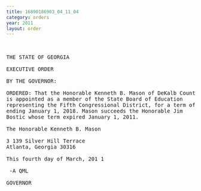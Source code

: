 ```yaml
---
title: 16890186903_04_11_04
category: orders
year: 2011
layout: order
---
```


<pre> 

THE STATE OF GEORGIA

EXECUTIVE ORDER

BY THE GOVERNOR:

ORDERED: That the Honorable Kenneth B. Mason of DeKalb County, Georgia,
is appointed as a member of the State Board of Education
representing the Fifth Congressional District, for a term of ofﬁce
ending January 1, 2018. Mason succeeds the Honorable Jim
Bostic whose term expired January 1, 2011.

The Honorable Kenneth B. Mason

3 139 Silver Hill Terrace
Atlanta, Georgia 30316

This fourth day of March, 201 1

 -A QML

GOVERNOR

</pre>

